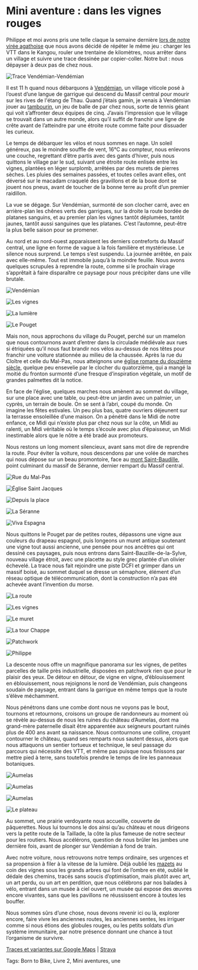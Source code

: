 # Mini aventure : dans les vignes rouges

Philippe et moi avons pris une telle claque la semaine dernière [lors de notre virée agathoise](https://tcrouzet.com/2019/11/22/bikepacking-mini-aventure/) que nous avons décidé de répéter le même jeu : charger les VTT dans le Kangou, rouler une trentaine de kilomètres, nous arrêter dans un village et suivre une trace dessinée par copier-coller. Notre but : nous dépayser à deux pas de chez nous.

![Trace Vendémian-Vendémian](https://drive.google.com/open?id=1F2f9N3wKvtDhRG7OhlFi9yl2szTu3QVX&usp=sharing)

Il est 11 h quand nous débarquons à [Vendémian](https://fr.wikipedia.org/wiki/Vend%C3%A9mian), un village viticole posé à l’ouest d’une langue de garrigue qui descend du Massif central pour mourir sur les rives de l'étang de Thau. Quand j’étais gamin, je venais à Vendémian jouer au [tambourin](https://fr.wikipedia.org/wiki/Balle_au_tambourin), un jeu de balle de par chez nous, sorte de tennis géant qui voit s’affronter deux équipes de cinq. J’avais l’impression que le village se trouvait dans un autre monde, alors qu’il suffit de franchir une ligne de crête avant de l’atteindre par une étroite route comme faite pour dissuader les curieux.

Le temps de débarquer les vélos et nous sommes en nage. Un soleil généreux, pas le moindre souffle de vent, 16°C au compteur, nous enlevons une couche, regrettant d’être partis avec des gants d’hiver, puis nous quittons le village par le sud, suivant une étroite route enlisée entre les vignes, plantées en léger surplomb, arrêtées par des murets de pierres sèches. Les pluies des semaines passées, et toutes celles avant elles, ont déversé sur le macadam craquelé des gravillons et de la boue dont se jouent nos pneus, avant de toucher de la bonne terre au profit d’un premier raidillon.

La vue se dégage. Sur Vendémian, surmonté de son clocher carré, avec en arrière-plan les chênes verts des garrigues, sur la droite la route bordée de platanes sanguins, et au premier plan les vignes tantôt déplumées, tantôt jaunes, tantôt aussi sanguines que les platanes. C’est l’automne, peut-être la plus belle saison pour se promener.

Au nord et au nord-ouest apparaissent les derniers contreforts du Massif central, une ligne en forme de vague à la fois familière et mystérieuse. Le silence nous surprend. Le temps s’est suspendu. La journée arrêtée, en paix avec elle-même. Tout est immobile jusqu’à la moindre feuille. Nous avons quelques scrupules à reprendre la route, comme si le prochain virage s’apprêtait à faire disparaître ce paysage pour nous précipiter dans une ville brutale.

![Vendémian](https://tcrouzet.com/images_tc/2019/11/IMG_7618.jpeg)

![Les vignes](https://tcrouzet.com/images_tc/2019/11/IMG_7625.jpeg)

![La lumière](https://tcrouzet.com/images_tc/2019/11/IMG_7640.jpeg)

![Le Pouget](https://tcrouzet.com/images_tc/2019/11/IMG_7656.jpeg)

Mais non, nous approchons du village du Pouget, perché sur un mamelon que nous contournons avant d’entrer dans la circulade médiévale aux rues si étriquées qu’il nous faut brandir nos vélos au-dessus de nos têtes pour franchir une voiture stationnée au milieu de la chaussée. Après la rue du Cloître et celle du Mal-Pas, nous atteignons une [église romane du douzième siècle](https://monumentum.fr/eglise-saint-jacques-pa00103668.html), quelque peu ensevelie par le clocher du quatorzième, qui a mangé la moitié du fronton surmonté d’une fresque d’inspiration végétale, un motif de grandes palmettes dit la notice.

En face de l’église, quelques marches nous amènent au sommet du village, sur une place avec une table, ou peut-être un jardin avec un palmier, un cyprès, un terrain de boule. On se sent à l’abri, coupé du monde. On imagine les fêtes estivales. Un peu plus bas, quatre ouvriers déjeunent sur la terrasse ensoleillée d’une maison. On a pénétré dans le Midi de notre enfance, ce Midi qui n’existe plus par chez nous sur la côte, un Midi au ralenti, un Midi véritable où le temps s’écoule avec plus d’épaisseur, un Midi inestimable alors que le nôtre a été bradé aux promoteurs.

Nous restons un long moment silencieux, avant sans mot dire de reprendre la route. Pour éviter la voiture, nous descendons par une volée de marches qui nous dépose sur un beau promontoire, face au [mont Saint-Baudille](https://fr.wikipedia.org/wiki/Mont_Saint-Baudille), point culminant du massif de Séranne, dernier rempart du Massif central.

![Rue du Mal-Pas](https://tcrouzet.com/images_tc/2019/11/IMG_7663.jpeg)

![Église Saint Jacques](https://tcrouzet.com/images_tc/2019/11/IMG_7669.jpeg)

![Depuis la place](https://tcrouzet.com/images_tc/2019/11/IMG_7674.jpeg)

![La Séranne](https://tcrouzet.com/images_tc/2019/11/IMG_7668.jpeg)

![Viva Espagna](https://tcrouzet.com/images_tc/2019/11/IMG_7681.jpeg)

Nous quittons le Pouget par de petites routes, dépassons une vigne aux couleurs du drapeau espagnol, puis longeons un muret antique soutenant une vigne tout aussi ancienne, une pensée pour nos ancêtres qui ont dessiné ces paysages, puis nous entrons dans Saint-Bauzille-de-la-Sylve, nouveau village étroit, avec une placette au style grec plantée d’un olivier échevelé. La trace nous fait rejoindre une piste DCFI et grimper dans un massif boisé, au sommet duquel se dresse un sémaphore, élément d’un réseau optique de télécommunication, dont la construction n’a pas été achevée avant l’invention du morse.

![La route](https://tcrouzet.com/images_tc/2019/11/IMG_7686.jpeg)

![Les vignes](https://tcrouzet.com/images_tc/2019/11/IMG_7695.jpeg)

![Le muret](https://tcrouzet.com/images_tc/2019/11/IMG_7698.jpeg)

![La tour Chappe](https://tcrouzet.com/images_tc/2019/11/IMG_7703.jpeg)

![Patchwork](https://tcrouzet.com/images_tc/2019/11/IMG_7709.jpeg)

![Philippe](https://tcrouzet.com/images_tc/2019/11/IMG_7729.jpeg)

La descente nous offre un magnifique panorama sur les vignes, de petites parcelles de taille près industrielle, disposées en patchwork rien que pour le plaisir des yeux. De détour en détour, de vigne en vigne, d’éblouissement en éblouissement, nous rejoignons le nord de Vendémian, puis changeons soudain de paysage, entrant dans la garrigue en même temps que la route s’élève méchamment.

Nous pénétrons dans une combe dont nous ne voyons pas le bout, tournons et retournons, croisons un groupe de randonneurs au moment où se révèle au-dessus de nous les ruines du château d’Aumelas, dont ma grand-mère paternelle disait être apparentée aux seigneurs pourtant ruinés plus de 400 ans avant sa naissance. Nous contournons une colline, croyant contourner le château, quand ses remparts nous sautent dessus, alors que nous attaquons un sentier tortueux et technique, le seul passage du parcours qui nécessite des VTT, et même pas puisque nous finissons par mettre pied à terre, sans toutefois prendre le temps de lire les panneaux botaniques.

![Aumelas](https://tcrouzet.com/images_tc/2019/11/IMG_7733.jpeg)

![Aumelas](https://tcrouzet.com/images_tc/2019/11/IMG_7741.jpeg)

![Aumelas](https://tcrouzet.com/images_tc/2019/11/IMG_7750.jpeg)

![Le plateau](https://tcrouzet.com/images_tc/2019/11/IMG_7751.jpeg)

Au sommet, une prairie verdoyante nous accueille, couverte de pâquerettes. Nous lui tournons le dos ainsi qu’au château et nous dirigeons vers la petite route de la Taillade, la côte la plus fameuse de notre secteur pour les routiers. Nous accélérons, question de nous brûler les jambes une dernière fois, avant de plonger sur Vendémian à fond de train.

Avec notre voiture, nous retrouvons notre temps ordinaire, ses urgences et sa propension à filer à la vitesse de la lumière. Déjà oublié les [mazets](https://fr.wikipedia.org/wiki/Mazet) au coin des vignes sous les grands arbres qui font de l’ombre en été, oublié le dédale des chemins, tracés sans soucis d’optimisation, mais plutôt avec art, un art perdu, ou un art en perdition, que nous célébrons par nos balades à vélo, entrant dans un musée à ciel ouvert, un musée qui expose des œuvres encore vivantes, sans que les pavillons ne réussissent encore à toutes les bouffer.

Nous sommes sûrs d’une chose, nous devons revenir ici ou là, explorer encore, faire vivre les anciennes routes, les anciennes sentes, les irriguer comme si nous étions des globules rouges, ou les petits soldats d’un système immunitaire, par notre présence donnant une chance à tout l’organisme de survivre.

[Traces et variantes sur Google Maps](https://drive.google.com/open?id=1F2f9N3wKvtDhRG7OhlFi9yl2szTu3QVX&usp=sharing) | [Strava](https://www.strava.com/activities/2892852895)

Tags: Born to Bike, Livre 2, Mini aventures, une